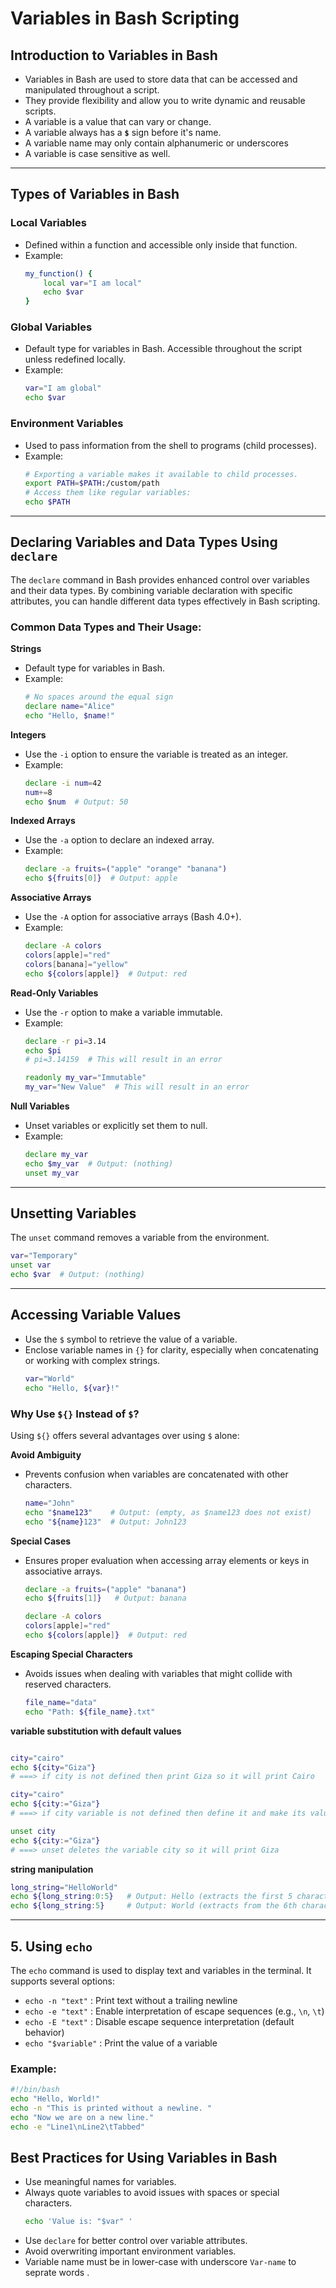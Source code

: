 #  Variables in Bash Scripting

## Introduction to Variables in Bash
- Variables in Bash are used to store data that can be accessed and manipulated throughout a script.
- They provide flexibility and allow you to write dynamic and reusable scripts.
- A variable is a value that can vary or change.
- A variable always has a **`$`** sign before it's name.
- A variable name may only contain alphanumeric or underscores
- A variable is case sensitive as well.

---

## Types of Variables in Bash

### Local Variables

- Defined within a function and accessible only inside that function.
- Example:
  ```bash
  my_function() {
      local var="I am local"
      echo $var
  }
  ```

### Global Variables

- Default type for variables in Bash. Accessible throughout the script unless redefined locally.
- Example:
  ```bash
  var="I am global"
  echo $var
  ```
### Environment Variables

- Used to pass information from the shell to programs (child processes).
- Example:
  ```bash
  # Exporting a variable makes it available to child processes.
  export PATH=$PATH:/custom/path
  # Access them like regular variables:
  echo $PATH
  ```


---

## Declaring Variables and Data Types Using `declare`

The `declare` command in Bash provides enhanced control over variables and their data types. By combining variable declaration with specific attributes, you can handle different data types effectively in Bash scripting.

### Common Data Types and Their Usage:

**Strings**

- Default type for variables in Bash.
- Example:
  ```bash
  # No spaces around the equal sign
  declare name="Alice"
  echo "Hello, $name!"
  ```

**Integers**

- Use the `-i` option to ensure the variable is treated as an integer.
- Example:
  ```bash
  declare -i num=42
  num+=8
  echo $num  # Output: 50
  ```

**Indexed Arrays**

- Use the `-a` option to declare an indexed array.
- Example:
  ```bash
  declare -a fruits=("apple" "orange" "banana")
  echo ${fruits[0]}  # Output: apple
  ```

**Associative Arrays**

- Use the `-A` option for associative arrays (Bash 4.0+).
- Example:
  ```bash
  declare -A colors
  colors[apple]="red"
  colors[banana]="yellow"
  echo ${colors[apple]}  # Output: red
  ```

**Read-Only Variables**

- Use the `-r` option to make a variable immutable.
- Example:
  ```bash
  declare -r pi=3.14
  echo $pi
  # pi=3.14159  # This will result in an error

  readonly my_var="Immutable"
  my_var="New Value"  # This will result in an error
  ```

**Null Variables**

- Unset variables or explicitly set them to null.
- Example:
  ```bash
  declare my_var
  echo $my_var  # Output: (nothing)
  unset my_var
  ```

---

## Unsetting Variables

The `unset` command removes a variable from the environment.

```bash
var="Temporary"
unset var
echo $var  # Output: (nothing)
```
---

## Accessing Variable Values

- Use the `$` symbol to retrieve the value of a variable.
- Enclose variable names in `{}` for clarity, especially when concatenating or working with complex strings.
  ```bash
  var="World"
  echo "Hello, ${var}!"
  ```

### Why Use `${}` Instead of `$`?

Using `${}` offers several advantages over using `$` alone:

**Avoid Ambiguity**

- Prevents confusion when variables are concatenated with other characters.

  ```bash
  name="John"
  echo "$name123"    # Output: (empty, as $name123 does not exist)
  echo "${name}123"  # Output: John123
  ```

**Special Cases**

- Ensures proper evaluation when accessing array elements or keys in associative arrays.

  ```bash
  declare -a fruits=("apple" "banana")
  echo ${fruits[1]}   # Output: banana

  declare -A colors
  colors[apple]="red"
  echo ${colors[apple]}  # Output: red
  ```

**Escaping Special Characters**

- Avoids issues when dealing with variables that might collide with reserved characters.

  ```bash
  file_name="data"
  echo "Path: ${file_name}.txt"
  ```
**variable substitution with default values**
  ``` bash 

  city="cairo"
  echo ${city="Giza"}    
  # ===> if city is not defined then print Giza so it will print Cairo

  city="cairo"
  echo ${city:="Giza"}  
  # ===> if city variable is not defined then define it and make its value Giza so it will print Cairo because city variable is already defined

  unset city
  echo ${city:="Giza"}   
  # ===> unset deletes the variable city so it will print Giza
  ```

**string manipulation**
  ``` bash 
  long_string="HelloWorld"
  echo ${long_string:0:5}   # Output: Hello (extracts the first 5 characters)
  echo ${long_string:5}     # Output: World (extracts from the 6th character onward)
  ```
---
## 5. Using `echo` 

The `echo` command is used to display text and variables in the terminal. It supports several options:

- `echo -n "text"` : Print text without a trailing newline
- `echo -e "text"` : Enable interpretation of escape sequences (e.g., `\n`, `\t`)
- `echo -E "text"` : Disable escape sequence interpretation (default behavior)
- `echo "$variable"` : Print the value of a variable

### Example:

```bash
#!/bin/bash
echo "Hello, World!"
echo -n "This is printed without a newline. "
echo "Now we are on a new line."
echo -e "Line1\nLine2\tTabbed"
```


## Best Practices for Using Variables in Bash

- Use meaningful names for variables.
- Always quote variables to avoid issues with spaces or special characters.
  ```bash
  echo 'Value is: "$var" '
  ```
- Use `declare` for better control over variable attributes.
- Avoid overwriting important environment variables.
- Variable name must be in lower-case with underscore `Var-name` to seprate words .

